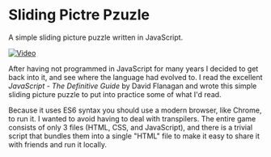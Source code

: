 # Sliding Pictre Pzuzle

A simple sliding picture puzzle written in JavaScript.

[![Video](https://img.youtube.com/vi/lIeSvnA4-NU/hqdefault.jpg)](https://www.youtube.com/embed/lIeSvnA4-NU)

After having not programmed in JavaScript for many years I decided to get back into it, and see where the language had evolved to. I read the excellent _JavaScript - The Definitive Guide_ by David Flanagan and wrote this simple sliding picture puzzle to put into practice some of what I'd read.

Because it uses ES6 syntax you should use a modern browser, like Chrome, to run it. I wanted to avoid having to deal with transpilers. The entire game consists of only 3 files (HTML, CSS, and JavaScript), and there is a trivial script that bundles them into a single "HTML" file to make it easy to share it with friends and run it locally.
